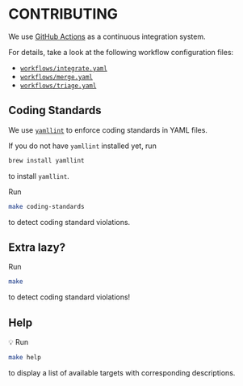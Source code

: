 # CONTRIBUTING

We use [GitHub Actions](https://github.com/features/actions) as a continuous integration system.

For details, take a look at the following workflow configuration files:

- [`workflows/integrate.yaml`](workflows/integrate.yaml)
- [`workflows/merge.yaml`](workflows/merge.yaml)
- [`workflows/triage.yaml`](workflows/triage.yaml)

## Coding Standards

We use [`yamllint`](https://github.com/adrienverge/yamllint) to enforce coding standards in YAML files.

If you do not have `yamllint` installed yet, run

```sh
brew install yamllint
```

to install `yamllint`.

Run

```sh
make coding-standards
```

to detect coding standard violations.

## Extra lazy?

Run

```sh
make
```

to detect coding standard violations!

## Help

:bulb: Run

```sh
make help
```

to display a list of available targets with corresponding descriptions.
